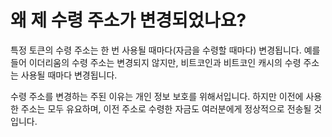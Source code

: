 # 왜 제 수령 주소가 변경되었나요?

특정 토큰의 수령 주소는 한 번 사용될 때마다(자금을 수령할 때마다) 변경됩니다. 예를 들어 이더리움의 수령 주소는 변경되지 않지만, 비트코인과 비트코인 캐시의 수령 주소는 사용될 때마다 변경됩니다. 

수령 주소를 변경하는 주된 이유는 개인 정보 보호를 위해서입니다. 하지만 이전에 사용한 주소는 모두 유요하며, 이전 주소로 수령한 자금도 여러분에게 정상적으로 전송될 것입니다.

